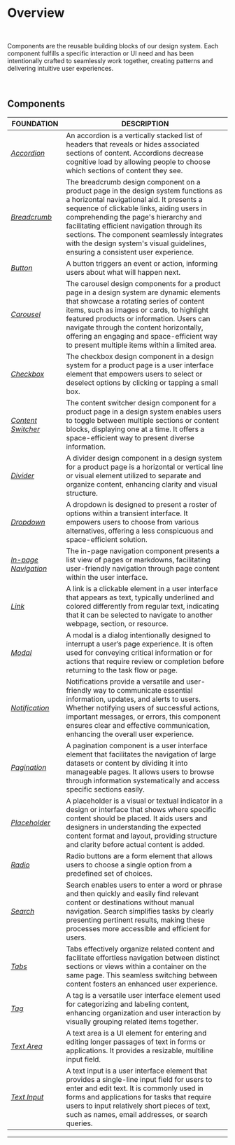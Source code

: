# Overview

</br>

Components are the reusable building blocks of our design system. Each component fulfills a specific interaction or UI need and has been intentionally crafted to seamlessly work together, creating patterns and delivering intuitive user experiences.

</br>

## Components

| FOUNDATION | DESCRIPTION |
| -------- | -------- |
| *[Accordion](/docs/design-files/accordion.md)*    | An accordion is a vertically stacked list of headers that reveals or hides associated sections of content. Accordions decrease cognitive load by allowing people to choose which sections of content they see.   |
| *[Breadcrumb](/docs/design-files/breadcrumb.md)*    | The breadcrumb design component on a product page in the design system functions as a horizontal navigational aid. It presents a sequence of clickable links, aiding users in comprehending the page's hierarchy and facilitating efficient navigation through its sections. The component seamlessly integrates with the design system's visual guidelines, ensuring a consistent user experience.   |
| *[Button](/docs/design-files/button.md)*    | A button triggers an event or action, informing users about what will happen next.   |
| *[Carousel](/docs/design-files/carousel.md)*    | The carousel design components for a product page in a design system are dynamic elements that showcase a rotating series of content items, such as images or cards, to highlight featured products or information. Users can navigate through the content horizontally, offering an engaging and space-efficient way to present multiple items within a limited area.   |
| *[Checkbox](/docs/design-files/checkbox.md)*    | The checkbox design component in a design system for a product page is a user interface element that empowers users to select or deselect options by clicking or tapping a small box.   |
| *[Content Switcher](/docs/design-files/content-switcher.md)*    | The content switcher design component for a product page in a design system enables users to toggle between multiple sections or content blocks, displaying one at a time. It offers a space-efficient way to present diverse information.   |
| *[Divider](/docs/design-files/divider.md)*    | A divider design component in a design system for a product page is a horizontal or vertical line or visual element utilized to separate and organize content, enhancing clarity and visual structure.   |
| *[Dropdown](/docs/design-files/dropdown.md)*    | A dropdown is designed to present a roster of options within a transient interface. It empowers users to choose from various alternatives, offering a less conspicuous and space-efficient solution.   |
| *[In-page Navigation](/docs/design-files/inpage-navigation.md)*    | The in-page navigation component presents a list view of pages or markdowns, facilitating user-friendly navigation through page content within the user interface.   |
| *[Link](/docs/design-files/link.md)*    | A link is a clickable element in a user interface that appears as text, typically underlined and colored differently from regular text, indicating that it can be selected to navigate to another webpage, section, or resource.   |
| *[Modal](/docs/design-files/modal.md)*    | A modal is a dialog intentionally designed to interrupt a user’s page experience. It is often used for conveying critical information or for actions that require review or completion before returning to the task flow or page.   |
| *[Notification](/docs/design-files/notification.md)*    | Notifications provide a versatile and user-friendly way to communicate essential information, updates, and alerts to users. Whether notifying users of successful actions, important messages, or errors, this component ensures clear and effective communication, enhancing the overall user experience.   |
| *[Pagination](/docs/design-files/pagination.md)*    | A pagination component is a user interface element that facilitates the navigation of large datasets or content by dividing it into manageable pages. It allows users to browse through information systematically and access specific sections easily.   |
| *[Placeholder](/docs/design-files/placeholder.md)*    | A placeholder is a visual or textual indicator in a design or interface that shows where specific content should be placed. It aids users and designers in understanding the expected content format and layout, providing structure and clarity before actual content is added.   |
| *[Radio](/docs/design-files/radio.md)*    | Radio buttons are a form element that allows users to choose a single option from a predefined set of choices.   |
| *[Search](/docs/design-files/search.md)*    | Search enables users to enter a word or phrase and then quickly and easily find relevant content or destinations without manual navigation. Search simplifies tasks by clearly presenting pertinent results, making these processes more accessible and efficient for users.   |
| *[Tabs](/docs/design-files/tabs.md)*    | Tabs effectively organize related content and facilitate effortless navigation between distinct sections or views within a container on the same page. This seamless switching between content fosters an enhanced user experience.   |
| *[Tag](/docs/design-files/tag.md)*   | A tag is a versatile user interface element used for categorizing and labeling content, enhancing organization and user interaction by visually grouping related items together.   |
| *[Text Area](/docs/design-files/text-area.md)*    | A text area is a UI element for entering and editing longer passages of text in forms or applications. It provides a resizable, multiline input field.   |
| *[Text Input](/docs/design-files/text-input.md)*     | A text input is a user interface element that provides a single-line input field for users to enter and edit text. It is commonly used in forms and applications for tasks that require users to input relatively short pieces of text, such as names, email addresses, or search queries.   |
___
